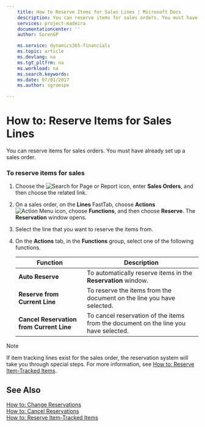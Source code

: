 ```yaml
---
    title: How to Reserve Items for Sales Lines | Microsoft Docs
    description: You can reserve items for sales orders. You must have already set up a sales order.
    services: project-madeira
    documentationcenter: ''
    author: SorenGP

    ms.service: dynamics365-financials
    ms.topic: article
    ms.devlang: na
    ms.tgt_pltfrm: na
    ms.workload: na
    ms.search.keywords:
    ms.date: 07/01/2017
    ms.author: sgroespe

---
```

# How to: Reserve Items for Sales Lines
You can reserve items for sales orders. You must have already set up a sales order.  
  
### To reserve items for sales  
  
1.  Choose the ![Search for Page or Report](media/ui-search/search_small.png "Search for Page or Report icon") icon, enter **Sales Orders**, and then choose the related link.  
  
2.  On a sales order, on the **Lines** FastTab, choose **Actions**![Action Menu icon](../media/actionmenuicon.png "actionMenuIcon"), choose **Functions**, and then choose **Reserve**. The **Reservation** window opens.  
  
3.  Select the line that you want to reserve the items from.  
  
4.  On the **Actions** tab, in the **Functions** group, select one of the following functions.  
  
    |**Function**|**Description**|  
    |------------------|---------------------|  
    |**Auto Reserve**|To automatically reserve items in the **Reservation** window.|  
    |**Reserve from Current Line**|To reserve the items from the document on the line you have selected.|  
    |**Cancel Reservation from Current Line**|To cancel reservation of the items from the document on the line you have selected.|  
  
> [!NOTE]  
>  If item tracking lines exist for the sales order, the reservation system will take you through special steps. For more information, see [How to: Reserve Item-Tracked Items](../how-to-reserve-item-tracked-items.md).  
  
## See Also  
 [How to: Change Reservations](../how-to-change-reservations.md)   
 [How to: Cancel Reservations](../how-to-cancel-reservations.md)   
 [How to: Reserve Item-Tracked Items](../how-to-reserve-item-tracked-items.md)